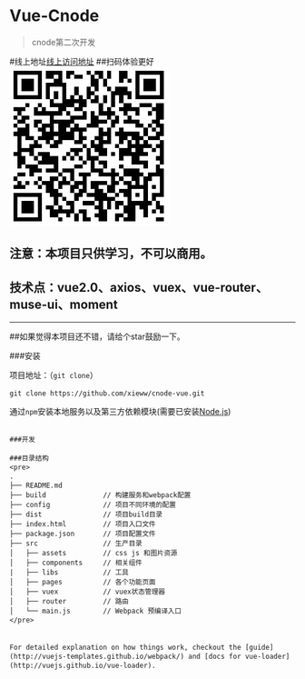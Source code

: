 # Vue-Cnode
> cnode第二次开发

#线上地址[线上访问地址](https://lingfengxie.coding.me/Vue-Cnode/)
##扫码体验更好
![image](./images/qcode.png)

## 注意：本项目只供学习，不可以商用。

## 技术点：vue2.0、axios、vuex、vue-router、muse-ui、moment

-------
##如果觉得本项目还不错，请给个star鼓励一下。

###安装

项目地址：（`git clone`）

```shell
git clone https://github.com/xieww/cnode-vue.git
```

通过`npm`安装本地服务以及第三方依赖模块(需要已安装[Node.js](https://nodejs.org/))

```国内npm比较慢，可以使用国内淘宝的cnpm(https://npm.taobao.org/)

###开发

###目录结构
<pre>
.
├── README.md           
├── build              // 构建服务和webpack配置
├── config             // 项目不同环境的配置
├── dist               // 项目build目录
├── index.html         // 项目入口文件
├── package.json       // 项目配置文件
├── src                // 生产目录
│   ├── assets         // css js 和图片资源
│   ├── components     // 相关组件
|   ├── libs           // 工具
│   ├── pages          // 各个功能页面
│   ├── vuex           // vuex状态管理器
│   ├── router         // 路由
│   └── main.js        // Webpack 预编译入口
</pre>


For detailed explanation on how things work, checkout the [guide](http://vuejs-templates.github.io/webpack/) and [docs for vue-loader](http://vuejs.github.io/vue-loader).
